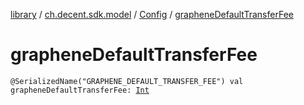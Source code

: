 [library](../../index.md) / [ch.decent.sdk.model](../index.md) / [Config](index.md) / [grapheneDefaultTransferFee](./graphene-default-transfer-fee.md)

# grapheneDefaultTransferFee

`@SerializedName("GRAPHENE_DEFAULT_TRANSFER_FEE") val grapheneDefaultTransferFee: `[`Int`](https://kotlinlang.org/api/latest/jvm/stdlib/kotlin/-int/index.html)